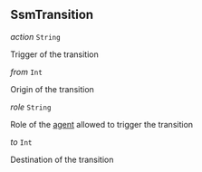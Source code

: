 

## SsmTransition  
  
<article>

*action* `String` 

Trigger of the transition

</article>
<article>

*from* `Int` 

Origin of the transition

</article>
<article>

*role* `String` 

Role of the [agent](/docs/ssm-chaincode-agent--page#ssmagent) allowed to trigger the transition

</article>
<article>

*to* `Int` 

Destination of the transition

</article>

